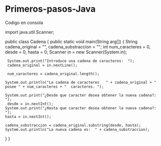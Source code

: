 # Primeros-pasos-Java
Codigo en consola

import java.util.Scanner;

public class Cadena {
  public static void main(String arg[]) {
    String cadena_original = "", cadena_substraccion = "";
    int num_caracteres = 0, desde = 0, hasta = 0;
    Scanner in = new Scanner(System.in);

     System.out.print("Introduce una cadena de caracteres:  ");
     cadena_original = in.nextLine();

     num_caracteres = cadena_original.length();

    System.out.println("La cadena de caracteres   " + cadena_original + " posee " + num_caracteres + "  caracteres. ");

    System.out.print("¿Desde que caracter desea obtener la nueva cadena?:  ");
     desde = in.nextInt(); 
    System.out.print("¿Hasta que caracter desea obtener la nueva cadena?:  ");
    hasta = in.nextInt();

    cadena_substraccion = cadena_original.substring(desde, hasta);
    System.out.println("La nueva cadena es:  " + cadena_substraccion);
  }
}
